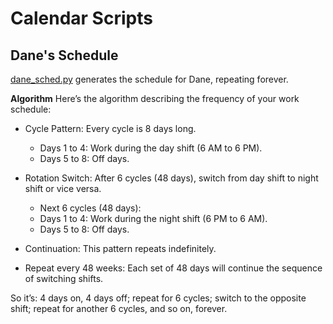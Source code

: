 # Calendar Scripts

## Dane's Schedule

[dane_sched.py](./dane_sched.py) generates the schedule for Dane, repeating forever.

**Algorithm**
Here’s the algorithm describing the frequency of your work schedule:

* Cycle Pattern: Every cycle is 8 days long.
  * Days 1 to 4: Work during the day shift (6 AM to 6 PM).
  * Days 5 to 8: Off days.

* Rotation Switch: After 6 cycles (48 days), switch from day shift to night shift or vice versa.
  * Next 6 cycles (48 days):
  * Days 1 to 4: Work during the night shift (6 PM to 6 AM).
  * Days 5 to 8: Off days.

* Continuation: This pattern repeats indefinitely.

* Repeat every 48 weeks: Each set of 48 days will continue the sequence of switching shifts.

So it’s: 4 days on, 4 days off; repeat for 6 cycles; switch to the opposite shift; repeat for another 6 cycles, and so on, forever.
